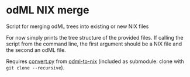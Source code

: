 odML NIX merge
==============

Script for merging odML trees into existing or new NIX files

For now simply prints the tree structure of the provided files. If calling the script from the command line, the first argument should be a NIX file and the second an odML file.

Requires [convert.py](https://github.com/G-Node/odml-to-nix/blob/master/convert.py) from [odml-to-nix](https://github.com/G-Node/odml-to-nix/) (included as submodule: clone with `git clone --recursive`).
